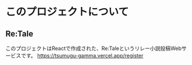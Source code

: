 # このプロジェクトについて
## Re:Tale
このプロジェクトはReactで作成された、Re:Taleというリレー小説投稿Webサービスです。
https://tsumugu-gamma.vercel.app/register
